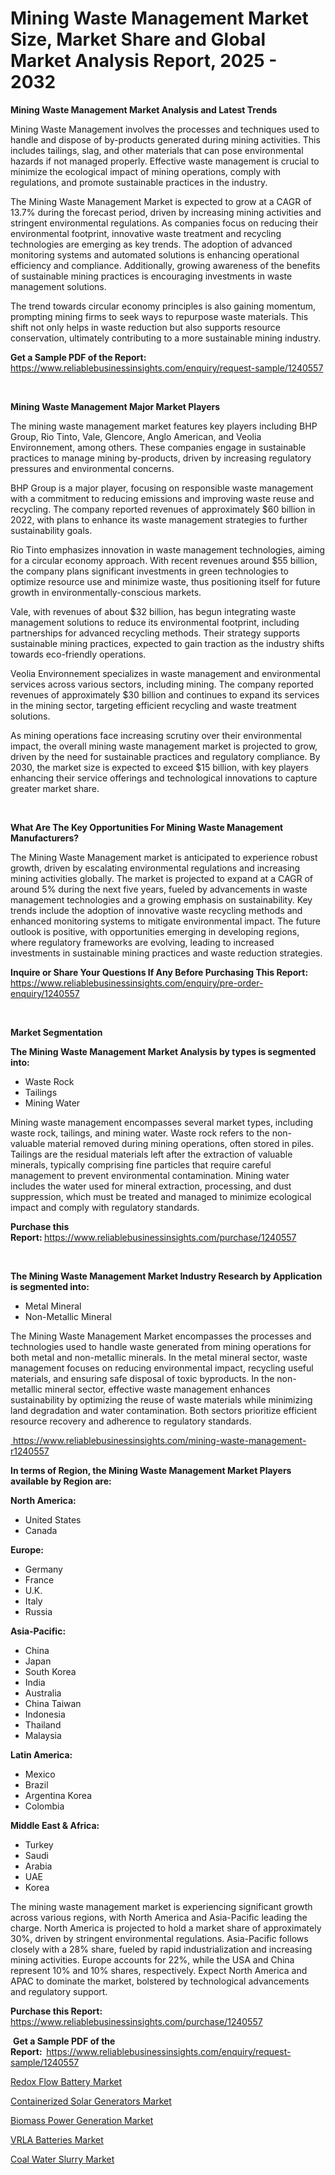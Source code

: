<p><h1>Mining Waste Management Market Size, Market Share and Global Market Analysis Report, 2025 - 2032</h1></p><p><strong>Mining Waste Management Market Analysis and Latest Trends</strong></p>
<p><p>Mining Waste Management involves the processes and techniques used to handle and dispose of by-products generated during mining activities. This includes tailings, slag, and other materials that can pose environmental hazards if not managed properly. Effective waste management is crucial to minimize the ecological impact of mining operations, comply with regulations, and promote sustainable practices in the industry.</p><p>The Mining Waste Management Market is expected to grow at a CAGR of 13.7% during the forecast period, driven by increasing mining activities and stringent environmental regulations. As companies focus on reducing their environmental footprint, innovative waste treatment and recycling technologies are emerging as key trends. The adoption of advanced monitoring systems and automated solutions is enhancing operational efficiency and compliance. Additionally, growing awareness of the benefits of sustainable mining practices is encouraging investments in waste management solutions. </p><p>The trend towards circular economy principles is also gaining momentum, prompting mining firms to seek ways to repurpose waste materials. This shift not only helps in waste reduction but also supports resource conservation, ultimately contributing to a more sustainable mining industry.</p></p>
<p><strong>Get a Sample PDF of the Report:&nbsp;</strong> <a href="https://www.reliablebusinessinsights.com/enquiry/request-sample/1240557?utm_campaign=84&utm_medium=2&utm_source=Github&utm_content=ia&utm_term=13022025&utm_id=mining-waste-management">https://www.reliablebusinessinsights.com/enquiry/request-sample/1240557</a></p>
<p>&nbsp;</p>
<p><strong>Mining Waste Management Major Market Players</strong></p>
<p><p>The mining waste management market features key players including BHP Group, Rio Tinto, Vale, Glencore, Anglo American, and Veolia Environnement, among others. These companies engage in sustainable practices to manage mining by-products, driven by increasing regulatory pressures and environmental concerns.</p><p>BHP Group is a major player, focusing on responsible waste management with a commitment to reducing emissions and improving waste reuse and recycling. The company reported revenues of approximately $60 billion in 2022, with plans to enhance its waste management strategies to further sustainability goals.</p><p>Rio Tinto emphasizes innovation in waste management technologies, aiming for a circular economy approach. With recent revenues around $55 billion, the company plans significant investments in green technologies to optimize resource use and minimize waste, thus positioning itself for future growth in environmentally-conscious markets.</p><p>Vale, with revenues of about $32 billion, has begun integrating waste management solutions to reduce its environmental footprint, including partnerships for advanced recycling methods. Their strategy supports sustainable mining practices, expected to gain traction as the industry shifts towards eco-friendly operations.</p><p>Veolia Environnement specializes in waste management and environmental services across various sectors, including mining. The company reported revenues of approximately $30 billion and continues to expand its services in the mining sector, targeting efficient recycling and waste treatment solutions.</p><p>As mining operations face increasing scrutiny over their environmental impact, the overall mining waste management market is projected to grow, driven by the need for sustainable practices and regulatory compliance. By 2030, the market size is expected to exceed $15 billion, with key players enhancing their service offerings and technological innovations to capture greater market share.</p></p>
<p>&nbsp;</p>
<p><strong>What Are The Key Opportunities For Mining Waste Management Manufacturers?</strong></p>
<p><p>The Mining Waste Management market is anticipated to experience robust growth, driven by escalating environmental regulations and increasing mining activities globally. The market is projected to expand at a CAGR of around 5% during the next five years, fueled by advancements in waste management technologies and a growing emphasis on sustainability. Key trends include the adoption of innovative waste recycling methods and enhanced monitoring systems to mitigate environmental impact. The future outlook is positive, with opportunities emerging in developing regions, where regulatory frameworks are evolving, leading to increased investments in sustainable mining practices and waste reduction strategies.</p></p>
<p><strong>Inquire or Share Your Questions If Any Before Purchasing This Report:</strong> <a href="https://www.reliablebusinessinsights.com/enquiry/pre-order-enquiry/1240557?utm_campaign=84&utm_medium=2&utm_source=Github&utm_content=ia&utm_term=13022025&utm_id=mining-waste-management">https://www.reliablebusinessinsights.com/enquiry/pre-order-enquiry/1240557</a></p>
<p>&nbsp;</p>
<p><strong>Market Segmentation</strong></p>
<p><strong>The Mining Waste Management Market Analysis by types is segmented into:</strong></p>
<p><ul><li>Waste Rock</li><li>Tailings</li><li>Mining Water</li></ul></p>
<p><p>Mining waste management encompasses several market types, including waste rock, tailings, and mining water. Waste rock refers to the non-valuable material removed during mining operations, often stored in piles. Tailings are the residual materials left after the extraction of valuable minerals, typically comprising fine particles that require careful management to prevent environmental contamination. Mining water includes the water used for mineral extraction, processing, and dust suppression, which must be treated and managed to minimize ecological impact and comply with regulatory standards.</p></p>
<p><strong>Purchase this Report:&nbsp;</strong><a href="https://www.reliablebusinessinsights.com/purchase/1240557?utm_campaign=84&utm_medium=2&utm_source=Github&utm_content=ia&utm_term=13022025&utm_id=mining-waste-management">https://www.reliablebusinessinsights.com/purchase/1240557</a></p>
<p>&nbsp;</p>
<p><strong>The Mining Waste Management Market Industry Research by Application is segmented into:</strong></p>
<p><ul><li>Metal Mineral</li><li>Non-Metallic Mineral</li></ul></p>
<p><p>The Mining Waste Management Market encompasses the processes and technologies used to handle waste generated from mining operations for both metal and non-metallic minerals. In the metal mineral sector, waste management focuses on reducing environmental impact, recycling useful materials, and ensuring safe disposal of toxic byproducts. In the non-metallic mineral sector, effective waste management enhances sustainability by optimizing the reuse of waste materials while minimizing land degradation and water contamination. Both sectors prioritize efficient resource recovery and adherence to regulatory standards.</p></p>
<p><a href="https://www.reliablebusinessinsights.com/mining-waste-management-r1240557?utm_campaign=84&utm_medium=2&utm_source=Github&utm_content=ia&utm_term=13022025&utm_id=mining-waste-management">&nbsp;https://www.reliablebusinessinsights.com/mining-waste-management-r1240557</a></p>
<p><strong>In terms of Region, the Mining Waste Management Market Players available by Region are:</strong></p>
<p>
    <p> <strong> North America: </strong>
        <ul>
            <li>United States</li>
            <li>Canada</li>
        </ul>
        </p> 
    <p> <strong> Europe: </strong>
        <ul>
            <li>Germany</li>
            <li>France</li>
            <li>U.K.</li>
            <li>Italy</li>
            <li>Russia</li>
        </ul>
        </p> 
    <p> <strong> Asia-Pacific: </strong>
        <ul>
            <li>China</li>
            <li>Japan</li>
            <li>South Korea</li>
            <li>India</li>
            <li>Australia</li>
            <li>China Taiwan</li>
            <li>Indonesia</li>
            <li>Thailand</li>
            <li>Malaysia</li>
        </ul>
        </p> 
    <p> <strong> Latin America: </strong>
        <ul>
            <li>Mexico</li>
            <li>Brazil</li>
            <li>Argentina Korea</li>
            <li>Colombia</li>
        </ul>
        </p> 
    <p> <strong> Middle East & Africa: </strong>
        <ul>
            <li>Turkey</li>
            <li>Saudi</li>
            <li>Arabia</li>
            <li>UAE</li>
            <li>Korea</li>
        </ul>
    </p>
    </p>
<p><p>The mining waste management market is experiencing significant growth across various regions, with North America and Asia-Pacific leading the charge. North America is projected to hold a market share of approximately 30%, driven by stringent environmental regulations. Asia-Pacific follows closely with a 28% share, fueled by rapid industrialization and increasing mining activities. Europe accounts for 22%, while the USA and China represent 10% and 10% shares, respectively. Expect North America and APAC to dominate the market, bolstered by technological advancements and regulatory support.</p></p>
<p><strong>Purchase this Report: </strong><a href="https://www.reliablebusinessinsights.com/purchase/1240557?utm_campaign=84&utm_medium=2&utm_source=Github&utm_content=ia&utm_term=13022025&utm_id=mining-waste-management">https://www.reliablebusinessinsights.com/purchase/1240557</a></p>
<p>&nbsp;<strong>Get a Sample PDF of the Report:&nbsp;&nbsp;</strong><a href="https://www.reliablebusinessinsights.com/enquiry/request-sample/1240557?utm_campaign=84&utm_medium=2&utm_source=Github&utm_content=ia&utm_term=13022025&utm_id=mining-waste-management">https://www.reliablebusinessinsights.com/enquiry/request-sample/1240557</a></p>
<p><strong></strong></p>
<p><p><a href="https://github.com/zeigounjoom/Market-Research-Report-List-1/blob/main/redox-flow-battery-market.md?utm_campaign=84&utm_medium=2&utm_source=Github&utm_content=ia&utm_term=13022025&utm_id=mining-waste-management">Redox Flow Battery Market</a></p><p><a href="https://github.com/beroxiluwaya/Market-Research-Report-List-1/blob/main/containerized-solar-generators-market.md?utm_campaign=84&utm_medium=2&utm_source=Github&utm_content=ia&utm_term=13022025&utm_id=mining-waste-management">Containerized Solar Generators Market</a></p><p><a href="https://github.com/milolohusami/Market-Research-Report-List-1/blob/main/biomass-power-generation-market.md?utm_campaign=84&utm_medium=2&utm_source=Github&utm_content=ia&utm_term=13022025&utm_id=mining-waste-management">Biomass Power Generation Market</a></p><p><a href="https://github.com/geyangvayora/Market-Research-Report-List-1/blob/main/vrla-batteries-market.md?utm_campaign=84&utm_medium=2&utm_source=Github&utm_content=ia&utm_term=13022025&utm_id=mining-waste-management">VRLA Batteries Market</a></p><p><a href="https://github.com/saklpelzami95/Market-Research-Report-List-1/blob/main/coal-water-slurry-market.md?utm_campaign=84&utm_medium=2&utm_source=Github&utm_content=ia&utm_term=13022025&utm_id=mining-waste-management">Coal Water Slurry Market</a></p></p>